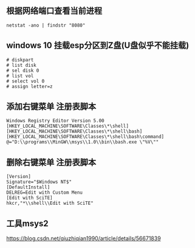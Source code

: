 ## 根据网络端口查看当前进程
    netstat -ano | findstr "8080"

## windows 10 挂载esp分区到Z盘(U盘似乎不能挂载)
    # diskpart 
    # list disk
    # sel disk 0
    # list vol
    # select vol 0
    # assign letter=z


## 添加右键菜单 注册表脚本
    Windows Registry Editor Version 5.00
    [HKEY_LOCAL_MACHINE\SOFTWARE\Classes\*\shell]
    [HKEY_LOCAL_MACHINE\SOFTWARE\Classes\*\shell\bash]
    [HKEY_LOCAL_MACHINE\SOFTWARE\Classes\*\shell\bash\command]
    @="D:\\programs\\MinGW\\msys\\1.0\\bin\\bash.exe \"%V\""

## 删除右键菜单 注册表脚本
    [Version]
    Signature="$Windows NT$"
    [DefaultInstall]
    DELREG=Edit with Custom Menu
    [Edit with SciTE]
    hkcr,"*\\shell\\Edit with SciTE"


## 工具msys2
https://blog.csdn.net/qiuzhiqian1990/article/details/56671839
